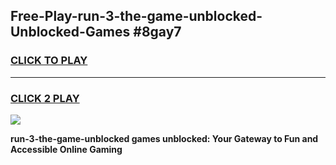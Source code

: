 
## Free-Play-run-3-the-game-unblocked-Unblocked-Games #8gay7
<h3>
<a href="https://news.freeplayer.one?title=run-3-the-game-unblocked&ref=8M">CLICK TO PLAY</a></h3>
<hr>

<h3>
<a href="https://news.freeplayer.one?title=run-3-the-game-unblocked&ref=8M">CLICK 2 PLAY</a>
  
</h3>

<a href="https://news.freeplayer.one?title=run-3-the-game-unblocked&ref=8M"><img src="https://clearcache.store/games.png"></a>


**run-3-the-game-unblocked games unblocked: Your Gateway to Fun and Accessible Online Gaming**
